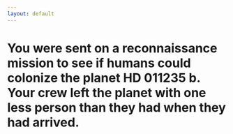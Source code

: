 ```yaml
---
layout: default
---
```


# You were sent on a reconnaissance mission to see if humans could colonize the planet HD 011235 b. Your crew left the planet with one less person than they had when they had arrived.
